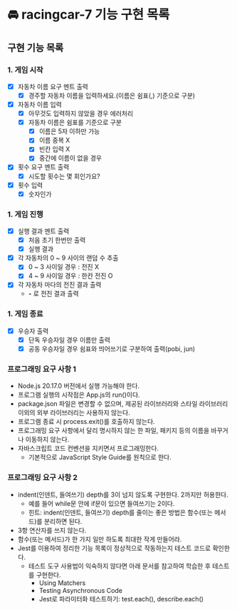 # 🚘 racingcar-7 기능 구현 목록

## 구현 기능 목록

### 1. 게임 시작

- [x] 자동차 이름 요구 멘트 출력
  - [x] 경주할 자동차 이름을 입력하세요.(이름은 쉼표(,) 기준으로 구분)
- [x] 자동차 이름 입력
  - [x] 아무것도 입력하지 않았을 경우 에러처리
  - [x] 자동차 이름은 쉼표를 기준으로 구분
    - [x] 이름은 5자 이하만 가능
    - [x] 이름 중복 X
    - [x] 빈칸 입력 X
    - [x] 중간에 이름이 없을 경우
- [x] 횟수 요구 멘트 출력
  - [x] 시도할 횟수는 몇 회인가요?
- [x] 횟수 입력
  - [x] 숫자인가

### 1. 게임 진행

- [x] 실행 결과 멘트 출력
  - [x] 처음 초기 한번만 출력
  - [x] 실행 결과
- [x] 각 자동차의 0 ~ 9 사이의 랜덤 수 추출
  - [x] 0 ~ 3 사이일 경우 : 전진 X
  - [x] 4 ~ 9 사이일 경우 : 한칸 전진 O
- [x] 각 자동차 마다의 전진 결과 출력
  - **-** 로 전진 결과 출력

### 1. 게임 종료

- [x] 우승자 출력
  - [x] 단독 우승자일 경우 이름만 출력
  - [x] 공동 우승자일 경우 쉼표와 띄어쓰기로 구분하여 출력(pobi, jun)

### 프로그래밍 요구 사항 1

- Node.js 20.17.0 버전에서 실행 가능해야 한다.
- 프로그램 실행의 시작점은 App.js의 run()이다.
- package.json 파일은 변경할 수 없으며, 제공된 라이브러리와 스타일 라이브러리 이외의 외부 라이브러리는 사용하지 않는다.
- 프로그램 종료 시 process.exit()를 호출하지 않는다.
- 프로그래밍 요구 사항에서 달리 명시하지 않는 한 파일, 패키지 등의 이름을 바꾸거나 이동하지 않는다.
- 자바스크립트 코드 컨벤션을 지키면서 프로그래밍한다.
  - 기본적으로 JavaScript Style Guide를 원칙으로 한다.

### 프로그래밍 요구 사항 2

- indent(인덴트, 들여쓰기) depth를 3이 넘지 않도록 구현한다. 2까지만 허용한다.
  - 예를 들어 while문 안에 if문이 있으면 들여쓰기는 2이다.
  - 힌트: indent(인덴트, 들여쓰기) depth를 줄이는 좋은 방법은 함수(또는 메서드)를 분리하면 된다.
- 3항 연산자를 쓰지 않는다.
- 함수(또는 메서드)가 한 가지 일만 하도록 최대한 작게 만들어라.
- Jest를 이용하여 정리한 기능 목록이 정상적으로 작동하는지 테스트 코드로 확인한다.
  - 테스트 도구 사용법이 익숙하지 않다면 아래 문서를 참고하여 학습한 후 테스트를 구현한다.
    - Using Matchers
    - Testing Asynchronous Code
    - Jest로 파라미터화 테스트하기: test.each(), describe.each()
